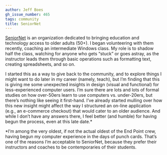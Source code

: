 ```yaml
---
author: Jeff Boes
gh_issue_number: 465
tags: community
title: SeniorNet
---
```




[SeniorNet](http://www.seniornet.com/) is an organization dedicated to bringing education and technology access to older adults (50+). I began volunteering with them recently, coaching an intermediate Windows class. My role is to shadow half the class, watching for anyone who gets “stuck” or goes astray, as the instructor leads them through basic operations such as formatting text, creating spreadsheets, and so on.

I started this as a way to give back to the community, and to explore things I might want to do later in my career (namely, teach), but I’m finding that this is giving me some unexpected insights in design (visual and functional) for less-experienced computer users. I’m sure there are lots and lots of formal studies on how over-50ers learn to use computers vs. under-20ers, but there’s nothing like seeing it first-hand. I’ve already started mulling over how this new insight might affect the way I structured an on-line application (e.g., an e-commerce checkout) that would cater to an older audience. And while I don’t have any answers there, I feel better (and humble) for having begun the process, even at this late date.*

*I’m among the very oldest, if not the actual oldest of the End Point crew, having begun my computer experience in the days of punch cards. That’s one of the reasons I’m acceptable to SeniorNet, because they prefer their instructors and coaches to be contemporaries of their students.


